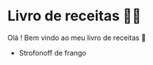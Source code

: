# Livro de receitas :man_cook:

Olá ! Bem vindo ao meu livro de receitas :wave:

- Strofonoff de frango

